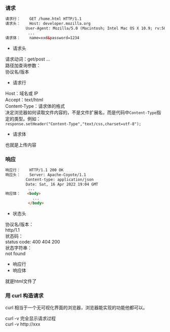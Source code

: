 <a name="knTuK"></a>
### 请求
```html
请求行：	GET /home.html HTTP/1.1
请求头：	Host: developer.mozilla.org
         User-Agent: Mozilla/5.0 (Macintosh; Intel Mac OS X 10.9; rv:50.0)
          ...
请求体：	name=xxd&password=1234
```

- 请求头 

请求动词：get/post ...<br />路径加查询参数：<br />协议名/版本

- 请求行

Host：域名或 IP<br />Accept：text/html<br />Content-Type：请求体的格式 <br />决定浏览器如何读取文件内容的，不是文件扩展名，而是代码中`Content-Type`指定的类型。例如：<br />`response.setHeader("Content-Type","text/css,charset=utf-8");`

- 请求体

也就是上传内容
<a name="wbuXe"></a>
### 响应
```html
响应行：	HTTP/1.1 200 OK
响应头：	Server: Apache-Coyote/1.1
         Content-type: application/json
         Date: Sat, 16 Apr 2022 19:04 GMT
          ...
响应体：   <body>
            ...
          </body>
```

- 状态头 

协议名/版本：<br />http/1.1<br />状态码：<br />status code: 400 404 200<br />状态字符串：<br />not found

- 响应行
- 响应体

就是html文件了
<a name="GSchU"></a>
### 用 curl 构造请求
curl 相当于一个无可视化界面的浏览器，浏览器能实现的功能他都可以。

curl -v 完全显示请求过程<br />curl -v http://xxx

